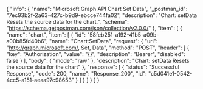 {
  "info": {
    "name": "Microsoft Graph API Chart Set Data",
    "_postman_id": "7ec93b2f-2a63-427c-b9d9-ebcce744fa02",
    "description": "Chart: setData Resets the source data for the chart.",
    "schema": "https://schema.getpostman.com/json/collection/v2.0.0/"
  },
  "item": [
    {
      "name": "chart",
      "item": [
        {
          "id": "58feb251-a192-41b5-a09b-a00b85fd40b6",
          "name": "Chart:SetData",
          "request": {
            "url": "http://graph.microsoft.com/, Set, Data",
            "method": "POST",
            "header": [
              {
                "key": "Authorization",
                "value": "{}",
                "description": "Bearer",
                "disabled": false
              }
            ],
            "body": {
              "mode": "raw"
            },
            "description": "Chart: setData Resets the source data for the chart"
          },
          "response": [
            {
              "status": "Successful Response",
              "code": 200,
              "name": "Response_200",
              "id": "c5d041e1-0542-4cc5-a151-aeaa97c98653"
            }
          ]
        }
      ]
    }
  ]
}